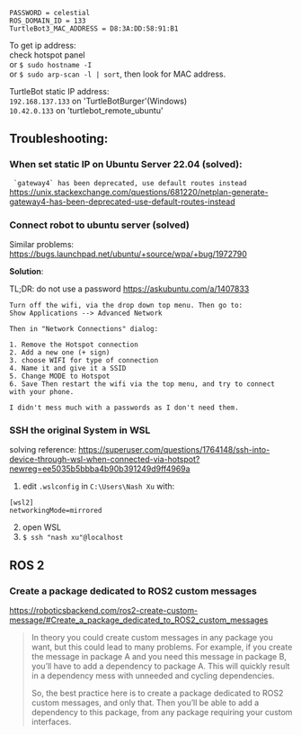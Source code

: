     PASSWORD = celestial
    ROS_DOMAIN_ID = 133
    TurtleBot3_MAC_ADDRESS = D8:3A:DD:58:91:B1

To get ip address:\
check hotspot panel\
or `$ sudo hostname -I`\
or `$ sudo arp-scan -l | sort`, then look for MAC address.

TurtleBot static IP address: \
`192.168.137.133` on 'TurtleBotBurger'(Windows)\
`10.42.0.133` on 'turtlebot_remote_ubuntu'

## Troubleshooting:

### When set static IP on Ubuntu Server 22.04 (solved):

``` `gateway4` has been deprecated, use default routes instead```
https://unix.stackexchange.com/questions/681220/netplan-generate-gateway4-has-been-deprecated-use-default-routes-instead

### Connect robot to ubuntu server (solved)

Similar problems: https://bugs.launchpad.net/ubuntu/+source/wpa/+bug/1972790

**Solution**:

TL;DR: do not use a password
https://askubuntu.com/a/1407833
    
    Turn off the wifi, via the drop down top menu. Then go to:
    Show Applications --> Advanced Network
    
    Then in "Network Connections" dialog:

    1. Remove the Hotspot connection
    2. Add a new one (+ sign)
    3. choose WIFI for type of connection
    4. Name it and give it a SSID
    5. Change MODE to Hotspot
    6. Save Then restart the wifi via the top menu, and try to connect with your phone.
    
    I didn't mess much with a passwords as I don't need them.

### SSH the original System in WSL 

solving reference:
https://superuser.com/questions/1764148/ssh-into-device-through-wsl-when-connected-via-hotspot?newreg=ee5035b5bbba4b90b391249d9ff4969a

1. edit `.wslconfig` in `C:\Users\Nash Xu` with:
  ```
  [wsl2]
  networkingMode=mirrored
  ```
2. open WSL
3. `$ ssh "nash xu"@localhost`

## ROS 2

### Create a package dedicated to ROS2 custom messages
https://roboticsbackend.com/ros2-create-custom-message/#Create_a_package_dedicated_to_ROS2_custom_messages
> In theory you could create custom messages in any package you want, but this could lead to many problems. For example, if you create the message in package A and you need this message in package B, you’ll have to add a dependency to package A. This will quickly result in a dependency mess with unneeded and cycling dependencies.
> 
> So, the best practice here is to create a package dedicated to ROS2 custom messages, and only that. Then you’ll be able to add a dependency to this package, from any package requiring your custom interfaces.



